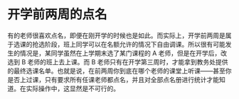 # 开学前两周的点名

有的老师很喜欢点名，即便在刚开学的时候也是如此。而实际上，开学前两周是属于选课的抢选阶段，班上同学可以在名额允许的情况下自由调课。所以很有可能发生的情况是，某同学虽然在上学期末选了某门课程的 A 老师，但是在开学后，改选到 B 老师的班上去上课。而 B 老师只有在开学第三周时，才能拿到教务处提供的最终选课名单。也就是说，在前两周你到底在哪个老师的课堂上听课——甚至你是否上过课，只有要求所有任课老师都点名，并且对全部点名册进行统计才能知道。在实际操作中，这显然是不可行的。

